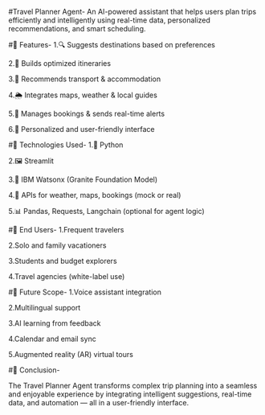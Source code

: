 #Travel Planner Agent- 
An AI-powered assistant that helps users plan trips efficiently and intelligently using real-time data, personalized recommendations, and smart scheduling.

#📌 Features-
1.🔍 Suggests destinations based on preferences

2.🧠 Builds optimized itineraries

3.🏨 Recommends transport & accommodation

4.🌦️ Integrates maps, weather & local guides

5.📅 Manages bookings & sends real-time alerts

6.🎯 Personalized and user-friendly interface

#🚀 Technologies Used-
1.🐍 Python

2.🖼️ Streamlit

3.🧠 IBM Watsonx (Granite Foundation Model)

4.📡 APIs for weather, maps, bookings (mock or real)

5.📊 Pandas, Requests, Langchain (optional for agent logic)

#👥 End Users-
1.Frequent travelers

2.Solo and family vacationers

3.Students and budget explorers

4.Travel agencies (white-label use)

#🔮 Future Scope-
1.Voice assistant integration

2.Multilingual support

3.AI learning from feedback

4.Calendar and email sync

5.Augmented reality (AR) virtual tours

#📌 Conclusion-

The Travel Planner Agent transforms complex trip planning into a seamless and enjoyable experience by integrating intelligent suggestions, real-time data, and automation — all in a user-friendly interface.
